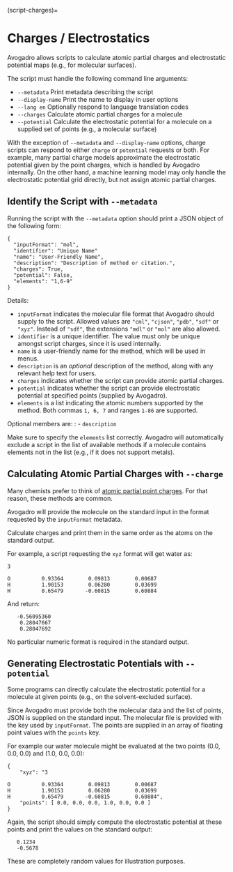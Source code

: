 (script-charges)=

# Charges / Electrostatics

Avogadro allows scripts to calculate atomic partial charges and electrostatic
potential maps (e.g., for molecular surfaces).

The script must handle the following command line arguments:

- `--metadata` Print metadata describing the script
- `--display-name` Print the name to display in user options
- `--lang en` Optionally respond to language translation codes
- `--charges` Calculate atomic partial charges for a molecule
- `--potential` Calculate the electrostatic potential for a molecule
on a supplied set of points (e.g., a molecular surface)

With the exception of `--metadata` and `--display-name` options, charge scripts
can respond to either `charge` or `potential` requests or both. For example,
many partial charge models approximate the electrostatic potential given by
the point charges, which is handled by Avogadro internally. On the other hand,
a machine learning model may only handle the electrostatic potential grid
directly, but not assign atomic partial charges.

## Identify the Script with `--metadata`

Running the script with the `--metadata` option should print a JSON object
of the following form:

```
{
  "inputFormat": "mol",
  "identifier": "Unique Name"
  "name": "User-Friendly Name",
  "description": "Description of method or citation.",
  "charges": True,
  "potential": False,
  "elements": "1,6-9"
}
```

Details:

- `inputFormat` indicates the molecular file format that Avogadro should
supply to the script. Allowed values are `"cml"`, `"cjson"`, `"pdb"`, `"sdf"`
or `"xyz"`. Instead of `"sdf"`, the extensions `"mdl"` or `"mol"` are also
allowed.
- `identifier` is a unique identifier. The value must only be unique amongst
  script charges, since it is used internally.
- `name` is a user-friendly name for the method, which will be used in menus.
- `description` is an *optional* description of the method, along with any
 relevant help text for users.
- `charges` indicates whether the script can provide atomic partial charges.
- `potential` indicates whether the script can provide electrostatic potential
  at specified points (supplied by Avogadro).
- `elements` is a list indicating the atomic numbers supported by the method.
  Both commas `1, 6, 7` and ranges `1-86` are supported.

Optional members are:
: - `description`

Make sure to specify the `elements` list correctly. Avogadro will automatically
exclude a script in the list of available methods if a molecule contains
elements not in the list (e.g., if it does not support metals).

## Calculating Atomic Partial Charges with `--charge`

Many chemists prefer to think of
[atomic partial point charges](https://en.wikipedia.org/wiki/Partial_charge).
For that reason, these methods are common.

Avogadro will provide the molecule on the standard input in the format requested
by the `inputFormat` metadata.

Calculate charges and print them in the same order as the atoms on the standard
output.

For example, a script requesting the `xyz` format will get water as:

```
3

O          0.93364        0.09813        0.00687
H          1.90153        0.06280        0.03699
H          0.65479       -0.60815        0.60884
```

And return:
```
   -0.56095360
    0.28047667
    0.28047692
```

No particular numeric format is required in the standard output.

## Generating Electrostatic Potentials with `--potential`

Some programs can directly calculate the electrostatic potential for a molecule
at given points (e.g., on the solvent-excluded surface).

Since Avogadro must provide both the molecular data and the list of points,
JSON is supplied on the standard input. The molecular file is provided with
the key used by `inputFormat`. The points are supplied in an array of
floating point values with the `points` key.

For example our water molecule might be evaluated at the two points
(0.0, 0.0, 0.0) and (1.0, 0.0, 0.0):

```
{
    "xyz": "3

O          0.93364        0.09813        0.00687
H          1.90153        0.06280        0.03699
H          0.65479       -0.60815        0.60884",
    "points": [ 0.0, 0.0, 0.0, 1.0, 0.0, 0.0 ]
}
```

Again, the script should simply compute the electrostatic potential at these
points and print the values on the standard output:

```
   0.1234
   -0.5678
```

These are completely random values for illustration purposes.
